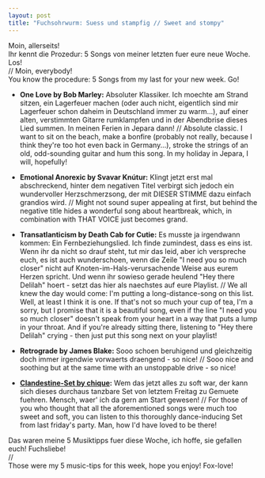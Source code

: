 ```yaml
---
layout: post
title: "Fuchsohrwurm: Suess und stampfig // Sweet and stompy"
---
```


Moin, allerseits!  
Ihr kennt die Prozedur: 5 Songs von meiner letzten fuer eure neue Woche. Los!  
//
Moin, everybody!  
You know the procedure: 5 Songs from my last for your new week. Go!  

* **One Love by Bob Marley:** Absoluter Klassiker. Ich moechte am Strand sitzen, ein Lagerfeuer machen (oder auch nicht, eigentlich sind mir Lagerfeuer schon daheim in Deutschland immer zu warm...), auf einer alten, verstimmten Gitarre rumklampfen und in der Abendbrise dieses Lied summen. In meinen Ferien in Jepara dann! // Absolute classic. I want to sit on the beach, make a bonfire (probably not really, because I think they're too hot even back in Germany...), stroke the strings of an old, odd-sounding guitar and hum this song. In my holiday in Jepara, I will, hopefully!  

* **Emotional Anorexic by Svavar Knútur:** Klingt jetzt erst mal abschreckend, hinter dem negativen Titel verbirgt sich jedoch ein wundervoller Herzschmerzsong, der mit DIESER STIMME dazu einfach grandios wird. // Might not sound super appealing at first, but behind the negative title hides a wonderful song about heartbreak, which, in combination with THAT VOICE just becomes grand.  

* **Transatlanticism by Death Cab for Cutie:** Es musste ja irgendwann kommen: Ein Fernbeziehungslied. Ich finde zumindest, dass es eins ist. Wenn ihr da nicht so drauf steht, tut mir das leid, aber ich verspreche euch, es ist auch wunderschoen, wenn die Zeile "I need you so much closer" nicht auf Knoten-im-Hals-verursachende Weise aus eurem Herzen spricht. Und wenn ihr sowieso gerade heulend "Hey there Delilah" hoert - setzt das hier als naechstes auf eure Playlist. // We all knew the day would come: I'm putting a long-distance-song on this list. Well, at least I think it is one. If that's not so much your cup of tea, I'm a sorry, but I promise that it is a beautiful song, even if the line "I need you so much closer" doesn't speak from your heart in a way that puts a lump in your throat. And if you're already sitting there, listening to "Hey there Delilah" crying - then just put this song next on your playlist!  

* **Retrograde by James Blake:** Sooo schoen beruhigend und gleichzeitig doch immer irgendwie vorwaerts draengend - so nice! // Sooo nice and soothing but at the same time with an unstoppable drive - so nice!  

* **[Clandestine-Set by chique](https://soundcloud.com/chique-chique/clandestine-vanguarde-karlsruhe):** Wem das jetzt alles zu soft war, der kann sich dieses durchaus tanzbare Set von letztem Freitag zu Gemuete fuehren. Mensch, waer' ich da gern am Start gewesen! // For those of you who thought that all the aforementioned songs were much too sweet and soft, you can listen to this thoroughly dance-inducing Set from last friday's party. Man, how I'd have loved to be there!  

Das waren meine 5 Musiktipps fuer diese Woche, ich hoffe, sie gefallen euch! Fuchsliebe!  
//  
Those were my 5 music-tips for this week, hope you enjoy! Fox-love!